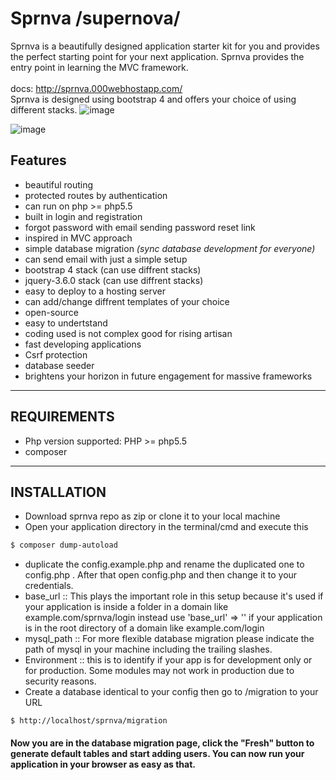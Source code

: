 # Sprnva /supernova/
Sprnva is a beautifully designed application starter kit for you and provides the perfect starting point for your next application. Sprnva provides the entry point in learning the MVC framework.
<br><br>
docs: http://sprnva.000webhostapp.com/
<br>
Sprnva is designed using bootstrap 4 and offers your choice of using different stacks.
![image](https://user-images.githubusercontent.com/37282871/125870550-4bb3426e-a542-47cd-bdae-821c677ac489.png)

![image](https://user-images.githubusercontent.com/37282871/125870577-9e1a0ccf-78f0-43a5-85c1-7bdeba412312.png)

## Features

- beautiful routing
- protected routes by authentication
- can run on php >= php5.5
- built in login and registration
- forgot password with email sending password reset link
- inspired in MVC approach
- simple database migration <i>(sync database development for everyone)</i>
- can send email with just a simple setup
- bootstrap 4 stack (can use diffrent stacks)
- jquery-3.6.0 stack (can use diffrent stacks)
- easy to deploy to a hosting server
- can add/change diffrent templates of your choice
- open-source
- easy to undertstand
- coding used is not complex good for rising artisan
- fast developing applications
- Csrf protection
- database seeder
- brightens your horizon in future engagement for massive frameworks
---
## REQUIREMENTS
- Php version supported: PHP >= php5.5
- composer
---
## INSTALLATION
- Download sprnva repo as zip or clone it to your local machine
- Open your application directory in the terminal/cmd and execute this
```bash
$ composer dump-autoload
```
- duplicate the config.example.php and rename the duplicated one to config.php . After that open config.php and then change it to your credentials.
- base_url :: This plays the important role in this setup because it's used if your application is inside a folder in a domain like example.com/sprnva/login instead use 'base_url' => '' if your application is in the root directory of a domain like example.com/login
- mysql_path :: For more flexible database migration please indicate the path of mysql in your machine including the trailing slashes.
- Environment :: this is to identify if your app is for development only or for production. Some modules may not work in production due to security reasons.
- Create a database identical to your config then go to /migration to your URL
```
$ http://localhost/sprnva/migration
```

#### Now you are in the database migration page, click the "Fresh" button to generate default tables and start adding users. You can now run your application in your browser as easy as that.
